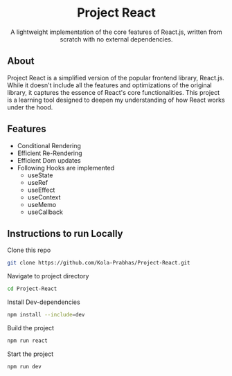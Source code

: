 <h1 style="text-align: center;">Project React</h1>
<p align="center"> A lightweight implementation of the core features of React.js, written from scratch with no external dependencies. </p>

## About

Project React is a simplified version of the popular frontend library, React.js. While it doesn't include all the features and optimizations of the original library, it captures the essence of React's core functionalities. This project is a learning tool designed to deepen my understanding of how React works under the hood.

## Features

- Conditional Rendering
- Efficient Re-Rendering
- Efficient Dom updates
- Following Hooks are implemented
  - useState
  - useRef
  - useEffect
  - useContext
  - useMemo
  - useCallback

## Instructions to run Locally

 Clone this repo
```bash
git clone https://github.com/Kola-Prabhas/Project-React.git
```
Navigate to project directory
```bash
cd Project-React
```
Install Dev-dependencies
```bash
npm install --include=dev
```
Build the project
```bash
npm run react
```
Start the project
```bash
npm run dev
```

